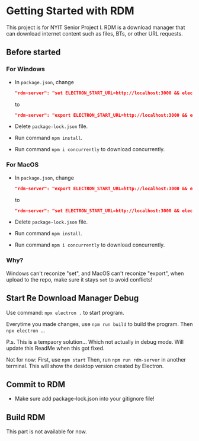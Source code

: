 # Getting Started with RDM

This project is for NYIT Senior Project I. RDM is a download manager that can download internet content such as files, BTs, or other URL requests.

## Before started

### For Windows
- In `package.json`, change
    ```json
    "rdm-server": "set ELECTRON_START_URL=http://localhost:3000 && electron .",
    ```

    to

    ```json
    "rdm-server": "export ELECTRON_START_URL=http://localhost:3000 && electron .",
    ```

- Delete `package-lock.json` file. 
- Run command `npm install`.
- Run command `npm i concurrently` to download concurrently.




### For MacOS

- In `package.json`, change

    ```json
    "rdm-server": "export ELECTRON_START_URL=http://localhost:3000 && electron .",
    ```

    to

    ```json
    "rdm-server": "set ELECTRON_START_URL=http://localhost:3000 && electron .",
    ```

- Delete `package-lock.json` file. 
- Run command `npm install`.
- Run command `npm i concurrently` to download concurrently.


### Why?
Windows can't reconize "set", and MacOS can't reconize "export", when upload to the repo, make sure it stays `set` to avoid conflicts!

## Start Re Download Manager Debug

Use command: `npx electron .` to start program.

Everytime you made changes, use `npm run build` to build the program. Then `npx electron .`.

P.s. This is a tempaory solution... Which not actually in debug mode. Will update this ReadMe when this got fixed.


Not for now:
First, use `npm start`
Then, run `npm run rdm-server` in another terminal.
This will show the desktop version created by Electron.

## Commit to RDM
- Make sure add package-lock.json into your gitignore file!

## Build RDM
This part is not available for now.

